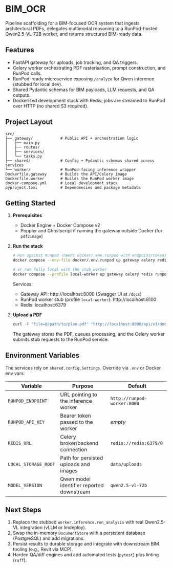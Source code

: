 # BIM_OCR

Pipeline scaffolding for a BIM-focused OCR system that ingests architectural PDFs, delegates multimodal reasoning to a RunPod-hosted Qwen2.5-VL-72B worker, and returns structured BIM-ready data.

## Features
- FastAPI gateway for uploads, job tracking, and QA triggers.
- Celery worker orchestrating PDF rasterisation, prompt construction, and RunPod calls.
- RunPod-ready microservice exposing `/analyze` for Qwen inference (stubbed for local dev).
- Shared Pydantic schemas for BIM payloads, LLM requests, and QA outputs.
- Dockerised development stack with Redis; jobs are streamed to RunPod over HTTP (no shared S3 required).

## Project Layout
```
src/
├── gateway/            # Public API + orchestration logic
│   ├── main.py
│   ├── routes/
│   ├── services/
│   └── tasks.py
├── shared/             # Config + Pydantic schemas shared across services
└── worker/             # RunPod-facing inference wrapper
Dockerfile.gateway      # Builds the API/Celery image
Dockerfile.worker       # Builds the RunPod worker image
docker-compose.yml      # Local development stack
pyproject.toml          # Dependencies and package metadata
```

## Getting Started
1. **Prerequisites**
   - Docker Engine + Docker Compose v2
   - Poppler and Ghostscript if running the gateway outside Docker (for `pdf2image`)

2. **Run the stack**
   ```bash
   # Run against Runpod (needs docker/.env.runpod with endpoint/token)
   docker compose --env-file docker/.env.runpod up gateway celery redis

   # or run fully local with the stub worker
   docker compose --profile local-worker up gateway celery redis runpod-worker
   ```
   Services:
   - Gateway API: http://localhost:8000 (Swagger UI at `/docs`)
   - RunPod worker stub (profile `local-worker`): http://localhost:8100
   - Redis: localhost:6379

3. **Upload a PDF**
   ```bash
   curl -F "file=@/path/to/plan.pdf" "http://localhost:8000/api/v1/documents?tasks=layout&tasks=rooms"
   ```
   The gateway stores the PDF, queues processing, and the Celery worker submits stub requests to the RunPod service.

## Environment Variables
The services rely on `shared.config.Settings`. Override via `.env` or Docker env vars:

| Variable | Purpose | Default |
|----------|---------|---------|
| `RUNPOD_ENDPOINT` | URL pointing to the inference worker | `http://runpod-worker:8000` |
| `RUNPOD_API_KEY` | Bearer token passed to the worker | _empty_ |
| `REDIS_URL` | Celery broker/backend connection | `redis://redis:6379/0` |
| `LOCAL_STORAGE_ROOT` | Path for persisted uploads and images | `data/uploads` |
| `MODEL_VERSION` | Qwen model identifier reported downstream | `qwen2.5-vl-72b` |

## Next Steps
1. Replace the stubbed `worker.inference.run_analysis` with real Qwen2.5-VL integration (vLLM or lmdeploy).
2. Swap the in-memory `DocumentStore` with a persistent database (PostgreSQL) and add migrations.
3. Persist results to durable storage and integrate with downstream BIM tooling (e.g., Revit via MCP).
4. Harden QA/diff engines and add automated tests (`pytest`) plus linting (`ruff`).
